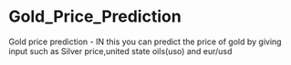 # Gold_Price_Prediction
Gold price prediction - IN this you can predict the price of gold by giving input such as Silver price,united state oils(uso) and eur/usd


